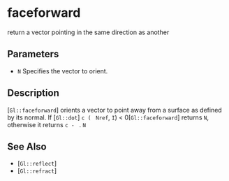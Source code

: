 # faceforward
return a vector pointing in the same direction as another

## Parameters
- `N`
  Specifies the vector to orient.

## Description
[`Gl::faceforward`] orients a vector to point away from a surface as
  defined by its normal. If [`Gl::dot`] ```c ( ``` `Nref`, `I`) <
  0[`Gl::faceforward`] returns `N`, otherwise it returns ```c - ``` .
  `N`

## See Also
- [`Gl::reflect`]
- [`Gl::refract`]
